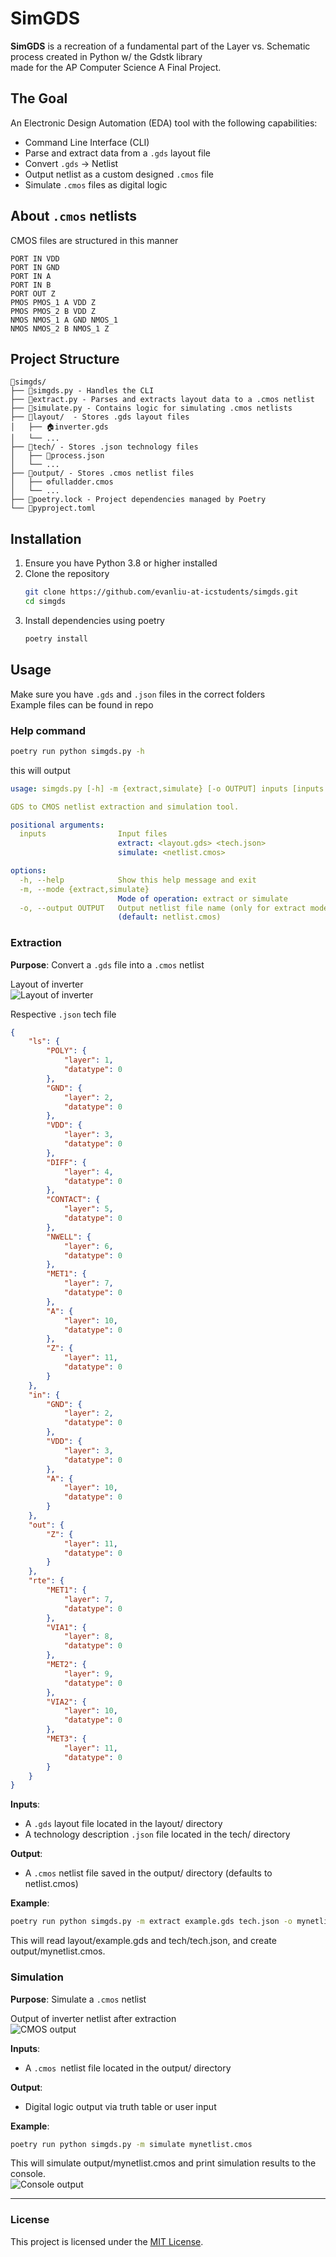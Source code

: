 # SimGDS
**SimGDS** is a recreation of a fundamental part of the Layer vs. Schematic process created in Python w/ the Gdstk library  
made for the AP Computer Science A Final Project.

## The Goal
An Electronic Design Automation (EDA) tool with the following capabilities:
- Command Line Interface (CLI)
- Parse and extract data from a `.gds` layout file
- Convert `.gds` -> Netlist
- Output netlist as a custom designed `.cmos` file
- Simulate `.cmos` files as digital logic

## About `.cmos` netlists
CMOS files are structured in this manner
```cmos
PORT IN VDD
PORT IN GND
PORT IN A
PORT IN B
PORT OUT Z
PMOS PMOS_1 A VDD Z
PMOS PMOS_2 B VDD Z
NMOS NMOS_1 A GND NMOS_1
NMOS NMOS_2 B NMOS_1 Z
```

## Project Structure
```
📁simgds/  
├── 🐍simgds.py - Handles the CLI  
├── 🐍extract.py - Parses and extracts layout data to a .cmos netlist  
├── 🐍simulate.py - Contains logic for simulating .cmos netlists  
├── 📁layout/  - Stores .gds layout files  
│   ├── 🏠inverter.gds  
│   └── ...  
├── 📁tech/ - Stores .json technology files  
│   ├── 🧪process.json  
│   └── ...  
├── 📁output/ - Stores .cmos netlist files  
│   ├── ⚙fulladder.cmos  
│   └── ...  
├── 🧾poetry.lock - Project dependencies managed by Poetry  
└── 🧾pyproject.toml   
```

## Installation
1. Ensure you have Python 3.8 or higher installed
2. Clone the repository
   ```bash
   git clone https://github.com/evanliu-at-icstudents/simgds.git
   cd simgds
   ```
3. Install dependencies using poetry
   ```bash
   poetry install
   ```
   
## Usage
Make sure you have `.gds` and `.json` files in the correct folders  
Example files can be found in repo

### Help command
```bash
poetry run python simgds.py -h
```
this will output
```yaml
usage: simgds.py [-h] -m {extract,simulate} [-o OUTPUT] inputs [inputs ...]

GDS to CMOS netlist extraction and simulation tool.

positional arguments:
  inputs                Input files
                        extract: <layout.gds> <tech.json>
                        simulate: <netlist.cmos>

options:
  -h, --help            Show this help message and exit
  -m, --mode {extract,simulate}
                        Mode of operation: extract or simulate
  -o, --output OUTPUT   Output netlist file name (only for extract mode)
                        (default: netlist.cmos)
```

### Extraction  
**Purpose**: Convert a `.gds` file into a `.cmos` netlist  
  
Layout of inverter  
![Layout of inverter](Screenshots/layout.png)   
  
Respective `.json` tech file  
```json
{
	"ls": {
		"POLY": {
			"layer": 1,
			"datatype": 0
		},
		"GND": {
			"layer": 2,
			"datatype": 0
		},
		"VDD": {
			"layer": 3,
			"datatype": 0
		},
		"DIFF": {
			"layer": 4,
			"datatype": 0
		},
		"CONTACT": {
			"layer": 5,
			"datatype": 0
		},
		"NWELL": {
			"layer": 6,
			"datatype": 0
		},
		"MET1": {
			"layer": 7,
			"datatype": 0
		},
		"A": {
			"layer": 10,
			"datatype": 0
		},
		"Z": {
			"layer": 11,
			"datatype": 0
		}
	},
	"in": {
		"GND": {
			"layer": 2,
			"datatype": 0
		},
		"VDD": {
			"layer": 3,
			"datatype": 0
		},
		"A": {
			"layer": 10,
			"datatype": 0
		}
	},
	"out": {
		"Z": {
			"layer": 11,
			"datatype": 0
		}
	},
	"rte": {
		"MET1": {
			"layer": 7,
			"datatype": 0
		},
		"VIA1": {
			"layer": 8,
			"datatype": 0
		},
		"MET2": {
			"layer": 9,
			"datatype": 0
		},
		"VIA2": {
			"layer": 10,
			"datatype": 0
		},
		"MET3": {
			"layer": 11,
			"datatype": 0
		}
	}
}
```  
  
**Inputs**:
- A `.gds` layout file located in the layout/ directory
- A technology description `.json` file located in the tech/ directory

**Output**:
- A `.cmos` netlist file saved in the output/ directory (defaults to netlist.cmos)

**Example**:
```bash
poetry run python simgds.py -m extract example.gds tech.json -o mynetlist.cmos
```
This will read layout/example.gds and tech/tech.json, and create output/mynetlist.cmos.

### Simulation
**Purpose**: Simulate a `.cmos` netlist  
  
Output of inverter netlist after extraction  
![CMOS output](Screenshots/netlist.png)   
  
**Inputs**:
- A `.cmos `netlist file located in the output/ directory

**Output**:
- Digital logic output via truth table or user input

**Example**:
```bash
poetry run python simgds.py -m simulate mynetlist.cmos
```
This will simulate output/mynetlist.cmos and print simulation results to the console.  
![Console output](Screenshots/output.png)   
***
### License
This project is licensed under the [MIT License](LICENSE).
